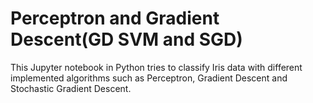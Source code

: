 # Perceptron and Gradient Descent(GD SVM and SGD)

This Jupyter notebook in Python tries to classify Iris data with different implemented algorithms such as Perceptron, Gradient Descent and Stochastic Gradient Descent.
